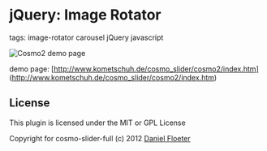 # jQuery: Image Rotator

tags: image-rotator carousel jQuery javascript

![Cosmo2 demo page](http://www.kometschuh.de/cosmo_slider/cosmo2/images/sample_.jpg)

demo page: [http://www.kometschuh.de/cosmo_slider/cosmo2/index.htm] (http://www.kometschuh.de/cosmo_slider/cosmo2/index.htm)

## License

This plugin is licensed under the MIT or GPL License

Copyright for cosmo-slider-full (c) 2012 [Daniel Floeter](http://kometschuh.de)